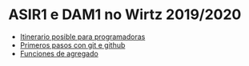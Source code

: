 # ASIR1 e DAM1 no Wirtz 2019/2020

- [Itinerario posible para programadoras](itinerario-programacion/)
- [Primeros pasos con git e github](primeros-pasos-con-git-e-github/)
- [Funciones de agregado](funciones-de-agregado/)
